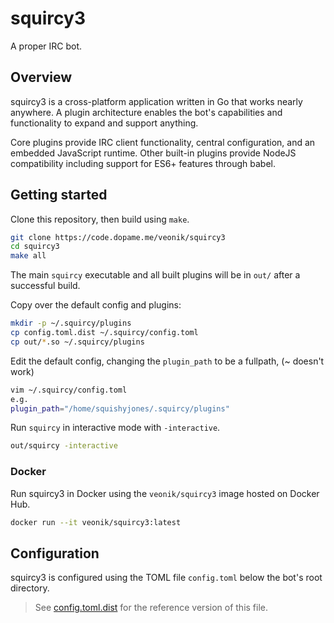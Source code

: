 # squircy3

A proper IRC bot.


## Overview

squircy3 is a cross-platform application written in Go that works nearly
anywhere. A plugin architecture enables the bot's capabilities and 
functionality to expand and support anything.

Core plugins provide IRC client functionality, central configuration, and 
an embedded JavaScript runtime. Other built-in plugins provide NodeJS
compatibility including support for ES6+ features through babel.


## Getting started

Clone this repository, then build using `make`.

```bash
git clone https://code.dopame.me/veonik/squircy3
cd squircy3
make all
```

The main `squircy` executable and all built plugins will be in `out/` after
a successful build.

Copy over the default config and plugins:
```bash
mkdir -p ~/.squircy/plugins
cp config.toml.dist ~/.squircy/config.toml
cp out/*.so ~/.squircy/plugins
```

Edit the default config, changing the `plugin_path` to be a fullpath, (~ doesn't work)
```bash
vim ~/.squircy/config.toml
e.g. 
plugin_path="/home/squishyjones/.squircy/plugins"
```

Run `squircy` in interactive mode with `-interactive`.

```bash
out/squircy -interactive
```

### Docker

Run squircy3 in Docker using the `veonik/squircy3` image hosted on Docker Hub.

```bash
docker run --it veonik/squircy3:latest
```

## Configuration

squircy3 is configured using the TOML file `config.toml` below the bot's root 
directory.

> See [config.toml.dist](config.toml.dist) for the reference version of this file.
